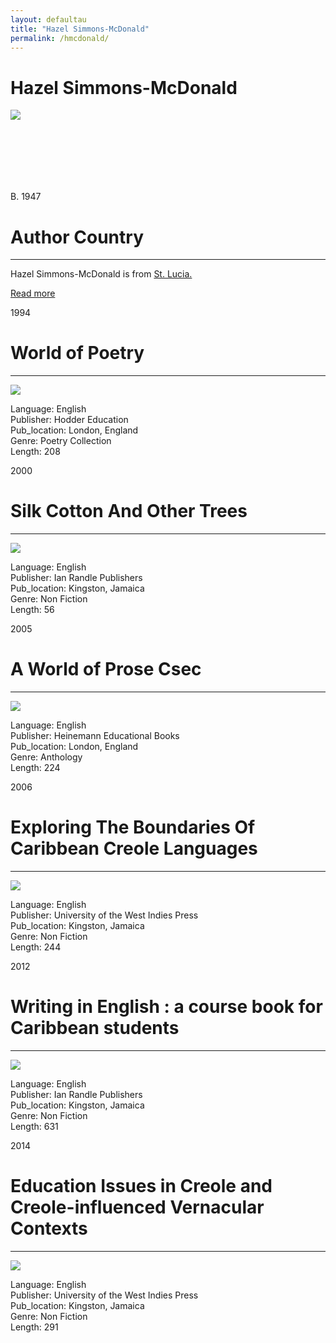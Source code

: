 ```yaml
---
layout: defaultau
title: "Hazel Simmons-McDonald"
permalink: /hmcdonald/
---
```

<!-- partial:index.partial.html -->
<div class="content">
    <h1>Hazel Simmons-McDonald</h1>
    <div class="quote">
        <div><img src="https://live.staticflickr.com/3527/3971164997_ba8f71ebe7_b.jpg" class="logo"></div>
    </div>
    <div class="timeline">
        <div style="padding-bottom:100px;"></div>
        <div class="block">
            <div class="date right"><p class="right"> B. 1947 </p></div>
            <div class="dot"></div>
            <div class="left first">
            <div class="author_country">
                <h1>Author Country</h1><hr>
            <div class="aclocation"><p> Hazel Simmons-McDonald is from <a href="http://localhost:4000/16">St. Lucia.</a></p></div>
              <div class="acreadmore">  <a href="https://en.wikipedia.org/wiki/Hazel_Simmons-McDonald" target="_blank">Read more</a></div>
            </div>
            </div>
        </div>
        <div class="block">
            <div class="date left"><p class="left">1994</p></div>
            <div class="dot"></div>
            <div class="right">
                <h1>World of Poetry </h1><hr>
                <p><img src="https://books.google.dm/books/content?id=yUB7AAAAMAAJ&printsec=frontcover&img=1&zoom=1&imgtk=AFLRE70h6F0V9WgngIzMuhdXXSvP2aoYtzu6ySZ8uMFWTBqgvqQ28b4LfCi6ZSRKNwhNjV8HW1bt3v_6eOWUhJTmuS1L5aJTP9y6DEjoK8JyREawd31ozEZaRzPf4fkJtLlM_8a0qO8i"></p>
                <p>
                Language: English <br/>
                Publisher: Hodder Education <br/>
                Pub_location: London, England <br/>
                Genre: Poetry Collection <br/>
                Length: 208 <br/>
                </p>
            </div>
        </div>
        <div class="block">
            <div class="date right"><p class="right">2000</p></div>
            <div class="dot"></div>
            <div class="left">
                <h1>Silk Cotton And Other Trees</h1><hr>
                <p><img src="https://images-na.ssl-images-amazon.com/images/I/51YC9682J9L._SX331_BO1,204,203,200_.jpg"></p>
                <p>
                Language: English <br/>
                Publisher: Ian Randle Publishers <br/>
                Pub_location: Kingston, Jamaica <br/>
                Genre: Non Fiction <br/>
                Length: 56 <br/>
                </p>
            </div>
        </div>
        <div class="block">
            <div class="date left"><p class="left hide">2005</p></div>
            <div class="dot"></div>
            <div class="right hide">
                <h1>A World of Prose Csec</h1><hr>
                <p><img src="https://images-na.ssl-images-amazon.com/images/I/5173p54KUbL._SX331_BO1,204,203,200_.jpg"></p>
                <p>
                Language: English <br/>
                Publisher: Heinemann Educational Books <br/>
                Pub_location: London, England <br/>
                Genre: Anthology <br/>
                Length: 224 <br/>
                </p>
            </div>
        </div>
        <div class="block">
            <div class="date right"><p class="right hide">2006</p></div>
            <div class="dot"></div>
            <div class="left hide">
                <h1>Exploring The Boundaries Of Caribbean Creole Languages</h1><hr>
                <p><img src="https://pictures.abebooks.com/inventory/md/md22467644448.jpg"></p>
                <p>
                Language: English <br/>
                Publisher: University of the West Indies Press <br/>
                Pub_location: Kingston, Jamaica <br/>
                Genre: Non Fiction <br/>
                Length: 244 <br/>
                </p>
            </div>
        </div>
        <div class="block">
            <div class="date left"><p class="left">2012</p></div>
            <div class="dot"></div>
            <div class="right">
                <h1>Writing in English : a course book for Caribbean students</h1><hr>
                <p><img src="https://images-na.ssl-images-amazon.com/images/I/51MED4ZM3AL._SX218_BO1,204,203,200_QL40_FMwebp_.jpg"></p>
                <p>
                Language: English <br/>
                Publisher: Ian Randle Publishers <br/>
                Pub_location: Kingston, Jamaica <br/>
                Genre: Non Fiction <br/>
                Length: 631 <br/>
                </p>
            </div>
        </div>
        <div class="block">
            <div class="date right"><p class="right">2014</p></div>
            <div class="dot"></div>
            <div class="left">
                <h1>Education Issues in Creole and Creole-influenced Vernacular Contexts</h1><hr>
                <p><img src="https://images-na.ssl-images-amazon.com/images/I/51nRFEdfCnL._SY291_BO1,204,203,200_QL40_FMwebp_.jpg"></p>
                <p>
                Language: English <br/>
                Publisher: University of the West Indies Press <br/>
                Pub_location: Kingston, Jamaica <br/>
                Genre: Non Fiction <br/>
                Length: 291 <br/>
                </p>
            </div>
        </div>
        </div>
        <!-- partial -->
          <script src='https://cdnjs.cloudflare.com/ajax/libs/jquery/3.1.1/jquery.min.js'></script><script  src="assets/js/authorscript.js"></script>
